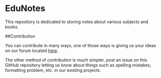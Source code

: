 # EduNotes

This repository is dedicated to storing notes about various subjects and books. 

##Contribution

You can contribute in many ways, one of those ways is giving us your ideas on our forum located [here](http://edunotes.boards.net/). 

The other method of contribution is much simpler, post an issue on this GitHub repository letting us know about things such as spelling mistakes, formatting problem, etc. in our existing projects. 
